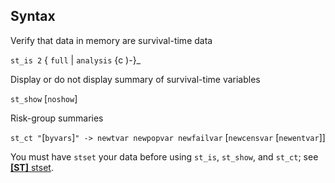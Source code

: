 ## Syntax

Verify that data in memory are survival-time data

`st_is 2` { `full` \| `analysis` <span
options=")-">{c )-}_

Display or do not display summary of survival-time variables

`st_show` \[`noshow`\]

Risk-group summaries

`st_ct "`\[`byvars`\]`" -> newtvar newpopvar newfailvar`
\[`newcensvar` \[`newentvar`\]\]

You must have `stset` your data before using `st_is`, `st_show`, and
`st_ct`; see
[<strong>[ST]</strong> stset](http://www.stata.com/help.cgi?stset).
